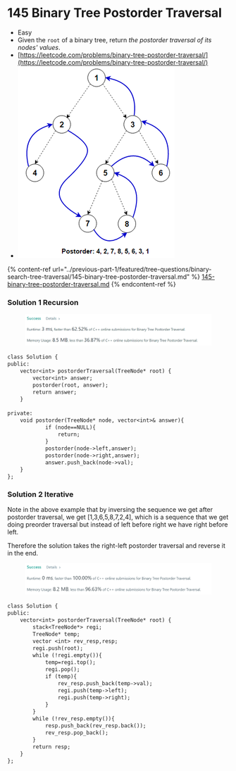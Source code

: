 # 145 Binary Tree Postorder Traversal

* Easy
* Given the `root` of a binary tree, return _the postorder traversal of its nodes' values_.
* [https://leetcode.com/problems/binary-tree-postorder-traversal/](https://leetcode.com/problems/binary-tree-postorder-traversal/)
* ![](<../.gitbook/assets/image (2) (2) (1).png>)

{% content-ref url="../previous-part-1/featured/tree-questions/binary-search-tree-traversal/145-binary-tree-postorder-traversal.md" %}
[145-binary-tree-postorder-traversal.md](../previous-part-1/featured/tree-questions/binary-search-tree-traversal/145-binary-tree-postorder-traversal.md)
{% endcontent-ref %}

### Solution 1 Recursion

<figure><img src="../.gitbook/assets/image (4) (1).png" alt=""><figcaption></figcaption></figure>

```
class Solution {
public:
    vector<int> postorderTraversal(TreeNode* root) {
        vector<int> answer;
        postorder(root, answer);
        return answer;
    }
    
private: 
    void postorder(TreeNode* node, vector<int>& answer){
            if (node==NULL){
                return;
            }
            postorder(node->left,answer);
            postorder(node->right,answer);
            answer.push_back(node->val);
    }
};
```

### Solution 2 Iterative

Note in the above example that by inversing the sequence we get after postorder traversal, we get \[1,3,6,5,8,7,2,4], which is a sequence that we get doing preorder traversal but instead of left before right we have right before left.&#x20;

Therefore the solution takes the right-left postorder traversal and reverse it in the end.&#x20;

<figure><img src="../.gitbook/assets/image (24).png" alt=""><figcaption></figcaption></figure>

```
class Solution {
public:
    vector<int> postorderTraversal(TreeNode* root) {
        stack<TreeNode*> regi;
        TreeNode* temp;
        vector <int> rev_resp,resp;
        regi.push(root);
        while (!regi.empty()){
            temp=regi.top();
            regi.pop();
            if (temp){
                rev_resp.push_back(temp->val);
                regi.push(temp->left);
                regi.push(temp->right);
            }              
        }
        while (!rev_resp.empty()){
            resp.push_back(rev_resp.back());
            rev_resp.pop_back();
        }                
        return resp;
    }
};
```
